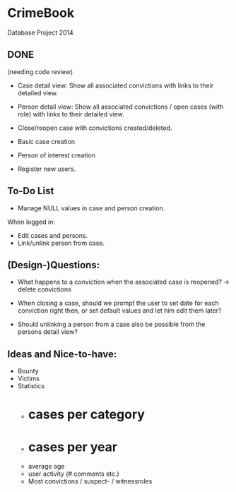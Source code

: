 CrimeBook
=========

Database Project 2014


DONE
-----------
(needing code review)

- Case detail view: Show all associated convictions with links to their detailed view.

- Person detail view: Show all associated convictions / open cases (with role)  with links to their detailed view.

- Close/reopen case with convictions created/deleted.

- Basic case creation
- Person of interest creation
- Register new users.



To-Do List
-----------


- Manage NULL values in case and person creation.

When logged in:
  - Edit cases and persons.
  - Link/unlink person from case.
  



(Design-)Questions:
-----------

- What happens to a conviction when the associated case is reopened?
    -> delete convictions


- When closing a case, should we prompt the user to set date for each conviction right then, or set default values and let him edit them later?

- Should unlinking a person from a case also be possible from the persons detail view?


Ideas and Nice-to-have:
-----------

- Bounty
- Victims
- Statistics
  - # cases per category
  - # cases per year
  - average age
  - user activity (# comments etc.)
  - Most convictions / suspect- / witnessroles
